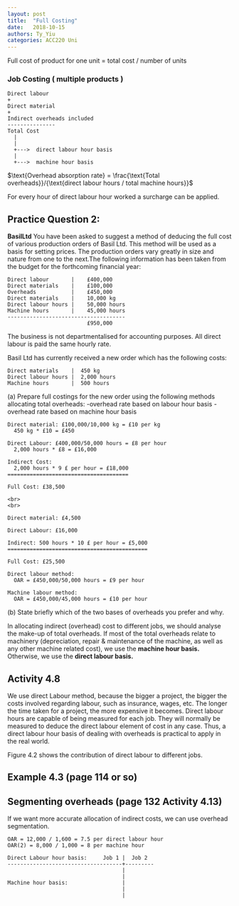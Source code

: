 ```yaml
---
layout: post
title:  "Full Costing"
date:   2018-10-15
authors: Ty_Yiu
categories: ACC220 Uni 
---
```


Full cost of product for one unit = total cost / number of units

### Job Costing ( multiple products ) 

```  
Direct labour 
+
Direct material 
+
Indirect overheads included
---------------
Total Cost
  |
  |
  +--->  direct labour hour basis
  |
  +--->  machine hour basis

```

$\text{Overhead absorption rate} = \frac{\text{Total overheads}}/{\text{direct labour hours / total machine hours}}$


For every hour of direct labour hour worked a surcharge can be applied.


## Practice Question 2:

**BasilLtd**
You  have  been  asked  to  suggest  a  method  of  deducing  the  full  cost  of  various production orders of Basil Ltd. This method will be used as a basis for setting prices. The production orders vary greatly in size and nature from one to the next.The  following  information  has  been  taken  from  the  budget for  the  forthcoming financial year:

```
Direct labour       |    £400,000
Direct materials    |    £100,000
Overheads           |    £450,000
Direct materials    |    10,000 kg
Direct labour hours |    50,000 hours 
Machine hours       |    45,000 hours
-------------------------------------
                         £950,000
```

The business is not departmentalised for accounting purposes.
All direct labour is paid the same hourly rate. 


Basil Ltd has currently received a new order which has the following costs:

```
Direct materials    |  450 kg
Direct labour hours |  2,000 hours
Machine hours       |  500 hours
``` 

(a)  Prepare  full  costings for the new  order using the  following  methods  allocating total overheads:
-overhead rate based on labour hour basis
-overhead rate based on machine hour basis

```  
Direct material: £100,000/10,000 kg = £10 per kg
  450 kg * £10 = £450

Direct Labour: £400,000/50,000 hours = £8 per hour
  2,000 hours * £8 = £16,000

Indirect Cost: 
  2,000 hours * 9 £ per hour = £18,000
======================================

Full Cost: £38,500

<br>
<br>

Direct material: £4,500

Direct Labour: £16,000

Indirect: 500 hours * 10 £ per hour = £5,000
============================================

Full Cost: £25,500

Direct labour method:
  OAR = £450,000/50,000 hours = £9 per hour

Machine labour method:
  OAR = £450,000/45,000 hours = £10 per hour

``` 

(b) State briefly which of the two bases of overheads you prefer and why. 

In allocating indirect (overhead) cost to different jobs, we should analyse the make-up of total overheads. 
If most of the total overheads relate to machinery (depreciation, repair & maintenance of the machine, as well as any other machine related cost), we use the **machine hour basis.** Otherwise, we use the **direct labour basis.**


## Activity 4.8

We use direct Labour method, because the bigger a project, the bigger the costs involved regarding labour, such as insurance, wages, etc.
The longer the time taken for a project, the more expensive it becomes.
Direct labour hours are capable of being measured for each job.
They will normally be measured to deduce the direct labour element of cost in any case.
Thus, a direct labour hour basis of dealing with overheads is practical to apply in the real world.

Figure 4.2 shows the contribution of direct labour to different jobs.

## Example 4.3 (page 114 or so)

## Segmenting overheads (page 132 Activity 4.13)

If we want more accurate allocation of indirect costs, we can use overhead segmentation.

```  
OAR = 12,000 / 1,600 = 7.5 per direct labour hour
OAR(2) = 8,000 / 1,000 = 8 per machine hour

Direct Labour hour basis:     Job 1 |  Job 2
------------------------------------+---------
                                    |
                                    |
Machine hour basis:                 |
                                    |
                                    |
```  
